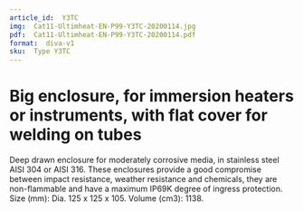 ```yaml
---
article_id:  Y3TC
img:  Cat11-Ultimheat-EN-P99-Y3TC-20200114.jpg
pdf:  Cat11-Ultimheat-EN-P99-Y3TC-20200114.pdf
format:  diva-v1
sku:  Type Y3TC
---
```


# Big enclosure, for immersion heaters or instruments, with flat cover for welding on tubes

Deep drawn enclosure for moderately corrosive media, in stainless steel AISI 304 or AISI 316.
These enclosures provide a good compromise between impact resistance, weather resistance
and chemicals, they are non-flammable and have a maximum IP69K degree of ingress protection.
Size (mm): Dia. 125 x 125 x 105. Volume (cm3): 1138.  


